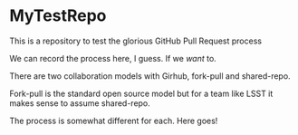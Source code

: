 MyTestRepo
==========

This is a repository to test the glorious GitHub Pull Request process

We can record the process here, I guess.  If we _want_ to.

There are two collaboration models with Girhub, fork-pull and shared-repo. 

Fork-pull is the standard open source model but for a team like LSST it makes sense
to assume shared-repo. 

The process is somewhat different for each. Here goes!

